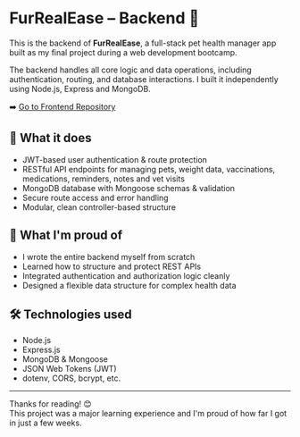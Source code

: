 # FurRealEase – Backend 🐾

This is the backend of **FurRealEase**, a full-stack pet health manager app built as my final project during a web development bootcamp.

The backend handles all core logic and data operations, including authentication, routing, and database interactions. I built it independently using Node.js, Express and MongoDB.

➡️ [Go to Frontend Repository](https://github.com/TheRealAniko/furrealease-frontend)

## 🧪 What it does

-   JWT-based user authentication & route protection
-   RESTful API endpoints for managing pets, weight data, vaccinations, medications, reminders, notes and vet visits
-   MongoDB database with Mongoose schemas & validation
-   Secure route access and error handling
-   Modular, clean controller-based structure

## 🧠 What I'm proud of

-   I wrote the entire backend myself from scratch
-   Learned how to structure and protect REST APIs
-   Integrated authentication and authorization logic cleanly
-   Designed a flexible data structure for complex health data

## 🛠️ Technologies used

-   Node.js
-   Express.js
-   MongoDB & Mongoose
-   JSON Web Tokens (JWT)
-   dotenv, CORS, bcrypt, etc.

---

Thanks for reading! 😊  
This project was a major learning experience and I'm proud of how far I got in just a few weeks.
